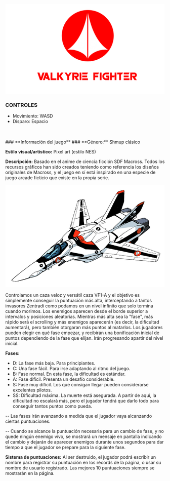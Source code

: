 
![Macross Logo](/img/macross_logo.png "Logo")
### **CONTROLES** ###
* Movimiento: WASD
* Disparo: Espacio
<br/>
<br/>
### **Información del juego** ###
**Género:** Shmup clásico 

**Estilo visual/artístico:** Pixel art (estilo NES)

**Descripción:** Basado en el anime de ciencia ficción SDF Macross. Todos los recursos gráficos han sido creados teniendo como referencia los diseños originales de Macross, y el juego en sí está inspirado en una especie de juego arcade ficticio que existe en la propia serie.

![Caza VF1-A](/img/vf1a.png "Caza VF1-A")

Controlamos un caza veloz y versátil caza VF1-A y el objetivo es simplemente conseguir la puntuación más alta, interceptando a tantos invasores Zentradi como podamos en un nivel infinito que solo termina cuando morimos. Los enemigos aparecen desde el borde superior a intervalos y posiciones aleatorias. Mientras más alta sea la "fase", más rápido será el scrolling y más enemigos aparecerán (es decir, la dificultad aumentará), pero también otorgaran más puntos al matarlos. Los jugadores pueden elegir en qué fase empezar, y recibirán una bonificación inicial de puntos dependiendo de la fase que elijan. Irán progresando apartir del nivel inicial.

**Fases:**
* D: La fase más baja. Para principiantes.
* C: Una fase fácil. Para irse adaptando al ritmo del juego.
* B: Fase normal. En esta fase, la dificultad es estándar.
* A: Fase difícil. Presenta un desafío considerable.
* S: Fase muy difícil. Los que consigan llegar pueden considerarse excelentes pilotos.
* SS: Dificultad máxima. La muerte está asegurada. A partir de aquí, la dificultad no escalará más, pero el jugador tendrá que darlo todo para conseguir tantos puntos como pueda.

-- Las fases irán avanzando a medida que el jugador vaya alcanzando ciertas puntuaciones.

-- Cuando se alcance la puntuación necesaria para un cambio de fase, y no quede ningún enemigo vivo, se mostrará un mensaje en pantalla indicando el cambio y dejarán de aparecer enemigos durante unos segundos para dar tiempo a que el jugador se prepare para la siguiente fase.

**Sistema de puntuaciones:** Al ser destruido, el jugador podrá escribir un nombre para registrar su puntuación en los récords de la página, o usar su nombre de usuario registrado. Las mejores 10 puntuaciones siempre se mostrarán en la página.